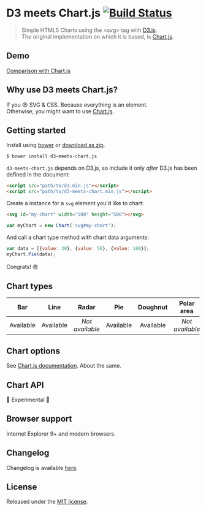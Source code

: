 # D3 meets Chart.js [![Build Status](https://travis-ci.org/ruedap/d3-meets-chart.js.svg?branch=master)](https://travis-ci.org/ruedap/d3-meets-chart.js)

> Simple HTML5 Charts using the \<svg\> tag with [D3.js](http://d3js.org/).  
> The original implementation on which it is based, is [Chart.js](http://www.chartjs.org/).


## Demo

[Comparison with Chart.js](http://ruedap.github.io/d3-meets-chart.js/)


## Why use D3 meets Chart.js?

If you :heart_eyes: SVG & CSS. Because everything is an element.  
Otherwise, you might want to use [Chart.js](http://www.chartjs.org/).


## Getting started

Install using [bower](http://bower.io/) or [download as zip](https://github.com/ruedap/d3-meets-chart.js/tags).

``` sh
$ bower install d3-meets-chart.js
```

`d3-meets-chart.js` depends on D3.js, so include it only *after* D3.js has been defined in the document:

``` html
<script src="path/to/d3.min.js"></script>
<script src="path/to/d3-meets-chart.min.js"></script>
```

Create a instance for a `svg` element you'd like to chart:

``` html
<svg id="my-chart" width="500" height="500"></svg>
```

``` javascript
var myChart = new Chart('svg#my-chart');
```

And call a chart type method with chart data arguments:

``` javascript
var data = [{value: 30}, {value: 50}, {value: 100}];
myChart.Pie(data);
```

Congrats! :congratulations:


## Chart types

| Bar | Line | Radar | Pie | Doughnut | Polar area |
|:-:|:-:|:-:|:-:|:-:|:-:|
| Available | Available | *Not available* | Available | Available | *Not available* |


## Chart options

See [Chart.js documentation](http://www.chartjs.org/docs/). About the same.


## Chart API

:rotating_light: Experimental :rotating_light:


## Browser support

Internet Explorer 9+ and modern browsers.


## Changelog

Changelog is available [here](https://github.com/ruedap/d3-meets-chart.js/blob/master/CHANGELOG.md).


## License

Released under the [MIT license](https://github.com/ruedap/d3-meets-chart.js/blob/master/LICENSE.md).  
